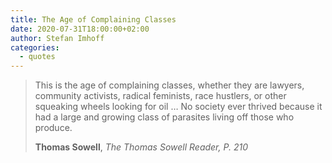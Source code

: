 ```yaml
---
title: The Age of Complaining Classes
date: 2020-07-31T18:00:00+02:00
author: Stefan Imhoff
categories:
  - quotes
---
```


> This is the age of complaining classes, whether they are lawyers, community activists, radical feminists, race hustlers, or other squeaking wheels looking for oil … No society ever thrived because it had a large and growing class of parasites living off those who produce.
>
> **Thomas Sowell**, _The Thomas Sowell Reader, P. 210_
